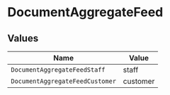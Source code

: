 # DocumentAggregateFeed


## Values

| Name                            | Value                           |
| ------------------------------- | ------------------------------- |
| `DocumentAggregateFeedStaff`    | staff                           |
| `DocumentAggregateFeedCustomer` | customer                        |